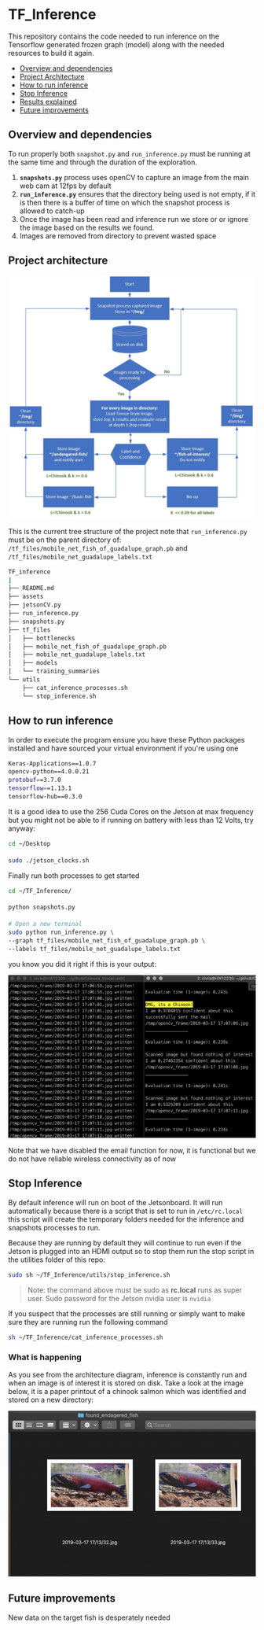 # TF_Inference

This repository contains the code needed to run inference on the Tensorflow generated frozen graph (model) along with the needed resources to build it again.

- [Overview and dependencies](#overview-and-dependencies)
- [Project Architecture](#project-architecture)
- [How to run inference](#how-to-run-inference)
- [Stop Inference](#stop-inference)
- [Results explained](#what-is-happening)
- [Future improvements](#future-improvements)

## Overview and dependencies

To run properly both `snapshot.py` and `run_inference.py` must be running at the same time and through the duration of the exploration.

1. **`snapshots.py`** process uses openCV to capture an image from the main web cam at 12fps by default
2. **`run_inference.py`** ensures that the directory being used is not empty, if it is then there is a buffer of time on which the snapshot process is allowed to catch-up
3. Once the image has been read and inference run we store or or ignore the image based on the results we found.
4. Images are removed from directory to prevent wasted space

## Project architecture

![img](assets/proc.JPG)

This is the current tree structure of the project note that `run_inference.py` must be on the parent directory of:
`/tf_files/mobile_net_fish_of_guadalupe_graph.pb` and `/tf_files/mobile_net_guadalupe_labels.txt`

~~~bash
TF_inference
|
├── README.md
├── assets
├── jetsonCV.py
├── run_inference.py
├── snapshots.py
├── tf_files
│   ├── bottlenecks
│   ├── mobile_net_fish_of_guadalupe_graph.pb
│   ├── mobile_net_guadalupe_labels.txt
│   ├── models
│   └── training_summaries
└── utils
    ├── cat_inference_processes.sh
    └── stop_inference.sh
~~~

## How to run inference

In order to execute the program ensure you have these Python packages installed and have sourced your virtual environment if you're using one

~~~bash
Keras-Applications==1.0.7
opencv-python==4.0.0.21
protobuf==3.7.0
tensorflow==1.13.1
tensorflow-hub==0.3.0
~~~

It is a good idea to use the 256 Cuda Cores on the Jetson at max frequency but you might not be able to if running on battery with less than 12 Volts, try anyway:

~~~bash
cd ~/Desktop

sudo ./jetson_clocks.sh
~~~

Finally run both processes to get started

~~~bash
cd ~/TF_Inference/

python snapshots.py

# Open a new terminal
sudo python run_inference.py \
--graph tf_files/mobile_net_fish_of_guadalupe_graph.pb \
--labels tf_files/mobile_net_guadalupe_labels.txt
~~~

you know you did it right if this is your output:

![img](assets/OMG-chinook-tztnic-768x505.png)

Note that we have disabled the email function for now, it is functional but we do not have reliable wireless connectivity as of now

## Stop Inference

By default inference will run on boot of the Jetsonboard. It will run automatically because there is a script that is set to run in `/etc/rc.local` this script will create the temporary folders needed for the inference and snapshots processes to run.

Because they are running by default they will continue to run even if the Jetson is plugged into an HDMI output so to stop them run the stop script in the utilities folder of this repo:

~~~bash
sudo sh ~/TF_Inference/utils/stop_inference.sh
~~~

>Note: the command above must be sudo as **rc.local** runs as super user. Sudo password for the Jetson nvidia user is `nvidia`

If you suspect that the processes are still running or simply want to make sure they are running run the following command

~~~bash
sh ~/TF_Inference/cat_inference_processes.sh
~~~

### What is happening

As you see from the architecture diagram, inference is constantly run and when an image is of interest it is stored on disk. Take a look at the image below, it is a paper printout of a chinook salmon which was identified and stored on a new directory:

![img](assets/Internet-Chinook-su2a4m-768x514.png)

## Future improvements

New data on the target fish is desperately needed
